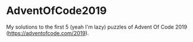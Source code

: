 # AdventOfCode2019
My solutions to the first 5 (yeah I'm lazy) puzzles of Advent Of Code 2019 (https://adventofcode.com/2019).
